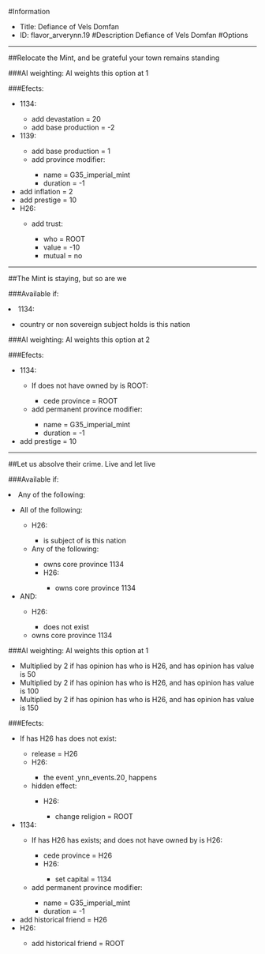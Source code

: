 #Information
 - Title: Defiance of Vels Domfan
 - ID: flavor_arverynn.19
#Description
Defiance of Vels Domfan
#Options

___
##Relocate the Mint, and be grateful your town remains standing

###AI weighting:
AI weights this option at 1


###Efects:<ul><li>1134:</li><ul><li>add devastation = 20</li><li>add base production = -2</li></ul><li>1139:</li><ul><li>add base production = 1</li><li>add province modifier:</li><ul><li>name = G35_imperial_mint</li><li>duration = -1</li></ul></ul><li>add inflation = 2</li><li>add prestige = 10</li><li>H26:</li><ul><li>add trust:</li><ul><li>who = ROOT</li><li>value = -10</li><li>mutual = no</li></ul></ul></ul>

___
##The Mint is staying, but so are we

###Available if:
<li>1134:</li><ul><li>country or non sovereign subject holds is this nation</li></ul>

###AI weighting:
AI weights this option at 2


###Efects:<ul><li>1134:</li><ul><li>If does not have owned by is ROOT:</li><ul><li>cede province = ROOT</li></ul><li>add permanent province modifier:</li><ul><li>name = G35_imperial_mint</li><li>duration = -1</li></ul></ul><li>add prestige = 10</li></ul>

___
##Let us absolve their crime. Live and let live

###Available if:
<li>Any of the following:</li><ul><li>All of the following:</li><ul><li>H26:</li><ul><li>is subject of is this nation</li></ul><li>Any of the following:</li><ul><li>owns core province 1134</li><li>H26:</li><ul><li>owns core province 1134</li></ul></ul></ul><li>AND:</li><ul><li>H26:</li><ul><li>does not exist</li></ul><li>owns core province 1134</li></ul></ul>

###AI weighting:
AI weights this option at 1
 - Multiplied by 2 if has opinion has who is H26, and has opinion has value is 50
 - Multiplied by 2 if has opinion has who is H26, and has opinion has value is 100
 - Multiplied by 2 if has opinion has who is H26, and has opinion has value is 150


###Efects:<ul><li>If has H26 has does not exist:</li><ul><li>release = H26</li><li>H26:</li><ul><li>the event ˻ynn_events.20˼ happens</li></ul><li>hidden effect:</li><ul><li>H26:</li><ul><li>change religion = ROOT</li></ul></ul></ul><li>1134:</li><ul><li>If has H26 has exists; and  does not have owned by is H26:</li><ul><li>cede province = H26</li><li>H26:</li><ul><li>set capital = 1134</li></ul></ul><li>add permanent province modifier:</li><ul><li>name = G35_imperial_mint</li><li>duration = -1</li></ul></ul><li>add historical friend = H26</li><li>H26:</li><ul><li>add historical friend = ROOT</li></ul></ul>
